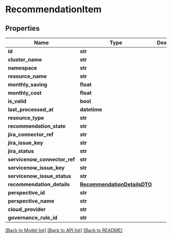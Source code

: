 # RecommendationItem

## Properties
Name | Type | Description | Notes
------------ | ------------- | ------------- | -------------
**id** | **str** |  | 
**cluster_name** | **str** |  | [optional] 
**namespace** | **str** |  | [optional] 
**resource_name** | **str** |  | [optional] 
**monthly_saving** | **float** |  | [optional] 
**monthly_cost** | **float** |  | [optional] 
**is_valid** | **bool** |  | [optional] 
**last_processed_at** | **datetime** |  | [optional] 
**resource_type** | **str** |  | 
**recommendation_state** | **str** |  | [optional] 
**jira_connector_ref** | **str** |  | [optional] 
**jira_issue_key** | **str** |  | [optional] 
**jira_status** | **str** |  | [optional] 
**servicenow_connector_ref** | **str** |  | [optional] 
**servicenow_issue_key** | **str** |  | [optional] 
**servicenow_issue_status** | **str** |  | [optional] 
**recommendation_details** | [**RecommendationDetailsDTO**](RecommendationDetailsDTO.md) |  | [optional] 
**perspective_id** | **str** |  | [optional] 
**perspective_name** | **str** |  | [optional] 
**cloud_provider** | **str** |  | [optional] 
**governance_rule_id** | **str** |  | [optional] 

[[Back to Model list]](../README.md#documentation-for-models) [[Back to API list]](../README.md#documentation-for-api-endpoints) [[Back to README]](../README.md)

